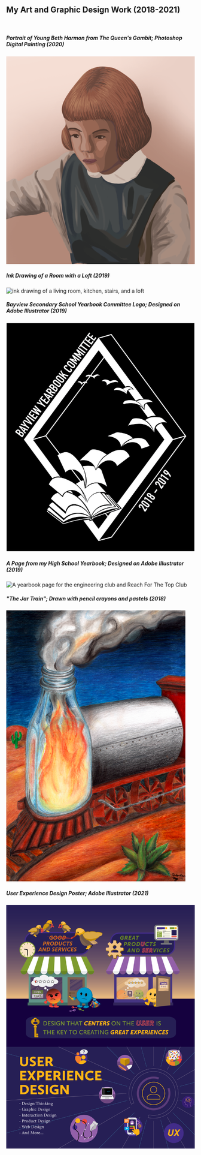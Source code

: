 ## My Art and Graphic Design Work (2018-2021)
<br/>

##### Portrait of Young Beth Harmon from <i>The Queen's Gambit</i>; Photoshop Digital Painting (2020)
<img src="img/Beth.png" class="itemImage" alt="Digital painting of Beth as a child"/>

##### Ink Drawing of a Room with a Loft (2019)
<img src="img/Room.png" class="itemImage" alt="ink drawing of a living room, kitchen, stairs, and a loft"/>
<br/>

##### Bayview Secondary School Yearbook Committee Logo; Designed on Adobe Illustrator (2019)
<img src="img/YearbookLogo.png" class="itemImage" alt="logo design showing yearbook pages turning into birds"/>
<br/>

##### A Page from my High School Yearbook; Designed on Adobe Illustrator (2019)
<img src="img/YearbookPage.png" class="itemImage" alt="A yearbook page for the engineering club and Reach For The Top Club"/>
<br/>

##### "The Jar Train"; Drawn with pencil crayons and pastels (2018)
<img src="img/JarTrain.png" class="itemImage" alt="A drawing of a train in a desert, but the front of the train is a glass jar with a fire in it"/>
<br/>

##### User Experience Design Poster; Adobe Illustrator (2021)
<img src="img/UXPoster.png" class="itemImage" alt="A poster advertising User Experience Design"/>